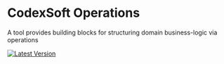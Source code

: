 # CodexSoft Operations
A tool provides building blocks for structuring domain business-logic via operations

[![Latest Version](https://img.shields.io/github/release/codexsoft/operations.svg?style=flat-square)](https://github.com/codexsoft/operations/releases)
